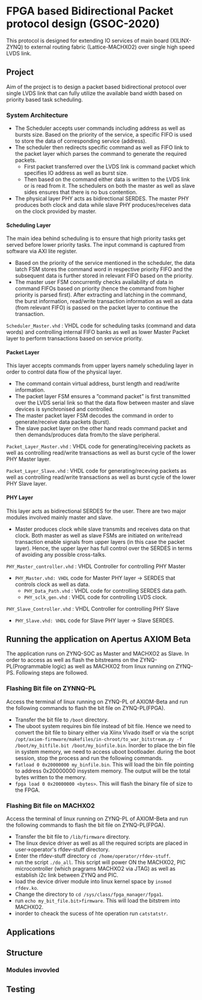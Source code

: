 # FPGA based Bidirectional Packet protocol design (GSOC-2020)

This protocol is designed for extending IO services of main board (XILINX-ZYNQ) to external routing fabric (Lattice-MACHXO2) over single high speed LVDS link.

## Project
Aim of the project is to design a packet based bidirectional protocol over single LVDS link that can fully utilize the available band width based on priority based task scheduling.</br >

### System Architecture
- The Scheduler accepts user commands including address as well as bursts size. Based on the priority of the service, a specific FIFO is used to store the data of corresponding service (address). 
- The scheduler then redirects specific command as well as FIFO link to the packet layer which parses the command to generate the required packets.
  - First packet transferred over the LVDS link is command packet which specifies IO address as well as burst size.
  - Then based on the command either data is written to the LVDS link or is read from it. The schedulers on both the master as well as slave sides ensures that there is no bus contention.
- The physical layer PHY acts as bidirectional SERDES. The master PHY produces both clock and data while slave PHY produces/receives data on the clock provided by master.

#### Scheduling Layer
The main idea behind scheduling is to ensure that high priority tasks get served before lower priority tasks. The input command is captured from software via AXI lite register. 
- Based on the priority of the service mentioned in the scheduler, the data latch FSM stores the command word in respective priority FIFO and the subsequent data is further stored in relevant FIFO based on the priority. 
- The master user FSM concurrently checks availability of data in command FIFOs based on priority (hence the command from higher priority is parsed first). After extracting and latching in the command, the burst information, read/write transaction information as well as data (from relevant FIFO) is passed on the packet layer to continue the transaction. </br>

`Scheduler_Master.vhd` : VHDL code for scheduling tasks (command and data words) and controlling internal FIFO banks as well as lower Master Packet layer to perform transactions based on service priority.
#### Packet Layer
This layer accepts commands from upper layers namely scheduling layer in order to control data flow of the physical layer.</br>
- The command contain virtual address, burst length and read/write information.
- The packet layer FSM ensures a ”command packet” is first transmitted over the LVDS serial link so that the 
data flow between master and slave devices is synchronised and controlled. </br>
- The master packet layer FSM decodes the command in order to generate/receive data packets (burst).
- The slave packet layer on the other hand reads command packet and then demands/produces data from/to the slave peripheral. </br>

`Packet_Layer_Master.vhd` : VHDL code for generating/receiving packets as well as controlling read/write transactions as well as burst cycle of the lower PHY Master layer.

`Packet_Layer_Slave.vhd` : VHDL code for generating/receving packets as well as controlling read/write transactions as well as burst cycle of the lower PHY Slave layer.

#### PHY Layer
This layer acts as bidirectional SERDES for the user. There are two major modules involved mainly master and slave. </br>
- Master produces clock while slave transmits and receives data on that clock.
Both master as well as slave FSMs are initiated on write/read transaction enable signals from upper layers (in this case the packet layer). Hence, the upper layer has full control over the SERDES in terms of avoiding any possible cross-talks.</br>

`PHY_Master_controller.vhd` : VHDL Controller for controlling PHY Master </br>
  - `PHY_Master.vhd: VHDL` code for Master PHY layer -> SERDES that controls clock as well as data. </br>
    - `PHY_Data_Path.vhd` : VHDL code for controlling SERDES data path.</br>
    - `PHY_sclk_gen.vhd`  : VHDL code for controlling LVDS clock.</br>
    
`PHY_Slave_Controller.vhd` : VHDL Controller for controlling PHY Slave  </br>
  - `PHY_Slave.vhd: VHDL` code for Slave PHY layer -> Slave SERDES. </br>

## Running the application on Apertus AXIOM Beta
The application runs on ZYNQ-SOC as Master and MACHXO2 as Slave. In order to access as well as flash the bitstreams on the ZYNQ-PL(Programmable logic) as well as MACHXO2 from linux running on ZYNQ-PS. Following steps are followed.

### Flashing Bit file on ZYNNQ-PL
Access the terminal of linux running on ZYNQ-PL of AXIOM-Beta and run the following commands to flash the bit file on ZYNQ-PL(FPGA).
- Transfer the bit file to `/boot` directory.
- The uboot system requires bin file instead of bit file. Hence we need to convert the bit file to binary either via Xiinx Vivado itself or via the script `/opt/axiom-firmware/makefiles/in-chroot/to_war_bitstream.py -f /boot/my_bitfile.bit /boot/my_binfile.bin`.
Inorder to place the bin file in system memory, we need to access uboot bootloader. during the boot session, stop the process and run the following commands.
- `fatload 0 0x20000000 my_binfile.bin`. This will load the bin file pointing to address 0x20000000 insystem memory. The output will be the total bytes written to the memory.
- `fpga load 0 0x20000000 <bytes>`. This will flash the binary file of size <bytes> to the FPGA.
  
### Flashing Bit file on MACHXO2
Access the terminal of linux running on ZYNQ-PL of AXIOM-Beta and run the following commands to flash the bit file on ZYNQ-PL(FPGA).
- Transfer the bit file to `/lib/firmware` directory.
- The linux device driver as well as all the required scripts are placed in user->operator's rfdev-stuff directory.
- Enter the rfdev-stuff directory `cd /home/operator/rfdev-stuff`.
- run the script `./do_all`. This script will power ON the MACHXO2, PIC microcontroller (which pragrams MACHXO2 via JTAG) as well as establish i2c link between ZYNQ and PIC.
- load the device driver module into linux kernel space by `insmod rfdev.ko`.
- Change the directory to `cd /sys/class/fpga_manager/fpga1`.
- run `echo my_bit_file.bit>firmware`. This will load the bitstrem into MACHXO2.
- inorder to cheack the sucess of hte operation run `catstatstr`.


## Applications

## Structure

### Modules invovled

## Testing



